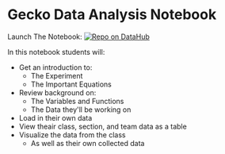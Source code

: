 # Gecko Data Analysis Notebook

Launch The Notebook: [![Repo on DataHub](https://img.shields.io/badge/Launch-UCB%20Datahub-blue.svg)](https://datahub.berkeley.edu/hub/user-redirect/git-pull?repo=https%3A%2F%2Fgithub.com%2Fds-modules%2FIB-C32&urlpath=tree%2FIB-C32%2Fgecko%2Fgecko.ipynb&branch=main)


In this notebook students will:

 - Get an introduction to:
   - The Experiment
   - The Important Equations
 - Review background on:
   - The Variables and Functions
   - The Data they'll be working on
 - Load in their own data
 - View theair class, section, and team data as a table
 - Visualize the data from the class
   - As well as their own collected data
